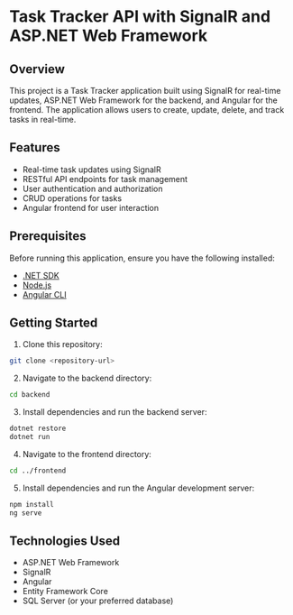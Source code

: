 
# Task Tracker API with SignalR and ASP.NET Web Framework

## Overview

This project is a Task Tracker application built using SignalR for real-time updates, ASP.NET Web Framework for the backend, and Angular for the frontend. The application allows users to create, update, delete, and track tasks in real-time.

## Features

- Real-time task updates using SignalR
- RESTful API endpoints for task management
- User authentication and authorization
- CRUD operations for tasks
- Angular frontend for user interaction

## Prerequisites

Before running this application, ensure you have the following installed:

- [.NET SDK](https://dotnet.microsoft.com/download)
- [Node.js](https://nodejs.org/en/)
- [Angular CLI](https://angular.io/cli)

## Getting Started

1. Clone this repository:

```bash
git clone <repository-url>
```

2. Navigate to the backend directory:

```bash
cd backend
```

3. Install dependencies and run the backend server:

```bash
dotnet restore
dotnet run
```

4. Navigate to the frontend directory:

```bash
cd ../frontend
```

5. Install dependencies and run the Angular development server:

```bash
npm install
ng serve
```


## Technologies Used

- ASP.NET Web Framework
- SignalR
- Angular
- Entity Framework Core
- SQL Server (or your preferred database)


